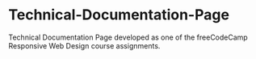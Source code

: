 # Technical-Documentation-Page
Technical Documentation Page developed as one of the freeCodeCamp Responsive Web Design course assignments.
